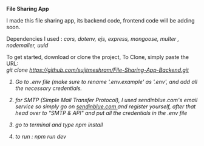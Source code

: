 <strong>File Sharing App</strong>

I made this file sharing app, its backend code, frontend code will be adding soon.

Dependencies I used : 
<em>
   cors,
    dotenv,
    ejs,
    express,
    mongoose,
    multer ,
    nodemailer,
    uuid
  </em>

To get started, download or clone the project, To Clone, simply paste the URL:
<br>
<em>git clone https://github.com/sujitmeshram/File-Sharing-App-Backend.git
  
1. Go to .env file (make sure to rename '.env.example' as '.env', and add all the necessary credentials. 
2. for SMTP (Simple Mail Transfer Protocol), I used sendinblue.com's email service
  so simply go on <a href="sendinblue.com">sendinblue.com </a> and register yourself, after that head over to "SMTP & API" and put all the credentials in the .env file
  
3. go to terminal and type <em> npm install</em>
4. to run :<em> npm run dev</em>  
